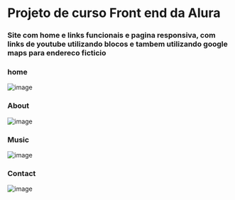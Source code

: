 <h1>Projeto de curso Front end da Alura</h1>

<h3>Site com home e links funcionais e pagina responsiva, com links de youtube utilizando blocos e tambem utilizando google maps para endereco ficticio</h3>

<h3>home</h3>

![image](https://github.com/GuilhermeSant/Jane-Doe-Git/assets/60110573/814d121e-0210-4491-befc-427a84832272)
<h3>About</h3>

![image](https://github.com/GuilhermeSant/Jane-Doe-Git/assets/60110573/e33cc255-fe3a-486e-9643-57ac8de01f34)
<h3>Music</h3>

![image](https://github.com/GuilhermeSant/Jane-Doe-Git/assets/60110573/7805c278-b4c5-45ac-8c39-54176f83f47a)
<h3>Contact</h3>

![image](https://github.com/GuilhermeSant/Jane-Doe-Git/assets/60110573/e94463f6-7f0f-417a-b4e7-1f51d3ef231b)
